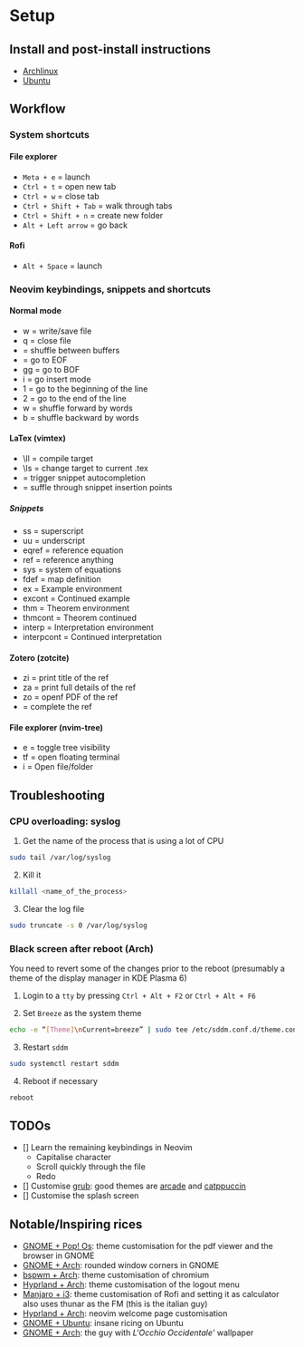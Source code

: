 # Setup 

## Install and post-install instructions

 - [Archlinux](./instructions/ArchLinux.md)
 - [Ubuntu](./instructions/Ubuntu.md)

## Workflow

### System shortcuts

#### File explorer
- `Meta + e` = launch
- `Ctrl + t` = open new tab
- `Ctrl + w` = close tab
- `Ctrl + Shift + Tab` = walk through tabs
- `Ctrl + Shift + n` = create new folder
- `Alt + Left arrow` = go back

#### Rofi
- `Alt + Space` = launch

### Neovim keybindings, snippets and shortcuts

#### Normal mode
- <leader>w = write/save file
- <leader>q = close file 
- <S-Tab> = shuffle between buffers 
- <S-G> = go to EOF 
- gg = go to BOF 
- i = go insert mode
- 1 = go to the beginning of the line
- 2 = go to the end of the line
- w = shuffle forward by words
- b = shuffle backward by words

#### LaTex (vimtex)
- \ll = compile target
- \ls = change target to current .tex
- <Tab> = trigger snippet autocompletion
- <S-Tab> = suffle through snippet insertion points
##### Snippets
- ss = superscript
- uu = underscript
- eqref = reference equation
- ref = reference anything
- sys = system of equations
- fdef = map definition
- ex = Example environment
- excont = Continued example
- thm = Theorem environment
- thmcont = Theorem continued
- interp = Interpretation environment
- interpcont = Continued interpretation

#### Zotero (zotcite)
- <leader>zi = print title of the ref
- <leader>za = print full details of the ref
- <leader>zo = openf PDF of the ref
- <C-Space> = complete the ref

#### File explorer (nvim-tree)
- <leader>e = toggle tree visibility
- <leader>tf = open floating terminal
- i = Open file/folder

## Troubleshooting

### CPU overloading: syslog
1. Get the name of the process that is using a lot of CPU
```bash
sudo tail /var/log/syslog
```
2. Kill it
```bash
killall <name_of_the_process>
```
3. Clear the log file
```bash
sudo truncate -s 0 /var/log/syslog
```

### Black screen after reboot (Arch)
You need to revert some of the changes prior to the reboot (presumably a theme of the display manager in KDE Plasma 6)
1. Login to a `tty` by pressing `Ctrl + Alt + F2` or `Ctrl + Alt + F6`

2. Set `Breeze` as the system theme
```bash
echo -e “[Theme]\nCurrent=breeze” | sudo tee /etc/sddm.conf.d/theme.conf
```

3. Restart `sddm`
```bash
sudo systemctl restart sddm
```

4. Reboot if necessary
```bash
reboot
```

## TODOs 

- [] Learn the remaining keybindings in Neovim
    - Capitalise character
    - Scroll quickly through the file
    - Redo
- [] Customise [grub](https://www.reddit.com/r/LinuxPorn/comments/1kehamn/gorgeousgrub_collection_of_beautiful/): good themes are [arcade](https://github.com/nobreDaniel/dotfile) and [catppuccin](https://github.com/catppuccin/grub) 
- [] Customise the splash screen 

## Notable/Inspiring rices 

- [GNOME + Pop! Os](https://www.reddit.com/r/unixporn/comments/1kg3u5i/gnome_riced_browser_to_match_terminal_and_pdf/): theme customisation for the pdf viewer and the browser in GNOME
- [GNOME + Arch](https://www.reddit.com/r/unixporn/comments/1ker7rd/gnome_my_best_gnome_rice_yet/): rounded window corners in GNOME
- [bspwm + Arch](https://www.reddit.com/r/unixporn/comments/1k7c8i1/bspwm_i_dont_use_anime_wallpapers/): theme customisation of chromium
- [Hyprland + Arch](https://www.reddit.com/r/LinuxPorn/comments/1jzvuiy/hyprland_arch_hyprland_black_metal_gorgoroth/): theme customisation of the logout menu
- [Manjaro + i3](https://www.reddit.com/r/unixporn/comments/1fc5zt6/i3_some_updates_to_my_config/): theme customisation of Rofi and setting it as calculator also uses thunar as the FM (this is the italian guy)
- [Hyprland + Arch](https://www.reddit.com/r/unixporn/comments/1dofro9/hyprland_minimal_but_stable_and_very_functional/): neovim welcome page customisation
- [GNOME + Ubuntu](https://www.reddit.com/r/unixporn/comments/16j8goo/gnome_ubuntu_2304_should_i_make_auto_installation/): insane ricing on Ubuntu
- [GNOME + Arch](https://www.reddit.com/r/unixporn/comments/16dej2u/gnome/): the guy with _L'Occhio Occidentale'_ wallpaper
